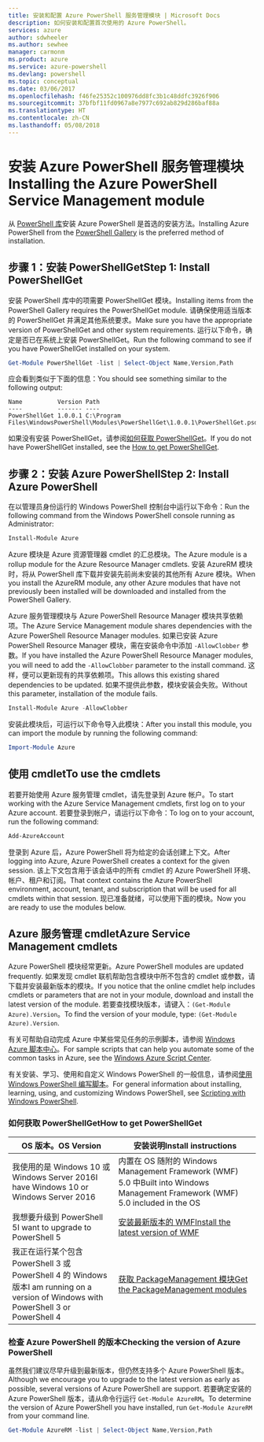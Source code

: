 ```yaml
---
title: 安装和配置 Azure PowerShell 服务管理模块 | Microsoft Docs
description: 如何安装和配置首次使用的 Azure PowerShell。
services: azure
author: sdwheeler
ms.author: sewhee
manager: carmonm
ms.product: azure
ms.service: azure-powershell
ms.devlang: powershell
ms.topic: conceptual
ms.date: 03/06/2017
ms.openlocfilehash: f46fe25352c100976dd8fc3b1c48ddfc3926f906
ms.sourcegitcommit: 37bfbf11fd0967a8e7977c692ab829d286baf88a
ms.translationtype: HT
ms.contentlocale: zh-CN
ms.lasthandoff: 05/08/2018
---
```

# <a name="installing-the-azure-powershell-service-management-module"></a><span data-ttu-id="98afe-103">安装 Azure PowerShell 服务管理模块</span><span class="sxs-lookup"><span data-stu-id="98afe-103">Installing the Azure PowerShell Service Management module</span></span>

<span data-ttu-id="98afe-104">从 [PowerShell 库](https://www.powershellgallery.com/)安装 Azure PowerShell 是首选的安装方法。</span><span class="sxs-lookup"><span data-stu-id="98afe-104">Installing Azure PowerShell from the [PowerShell Gallery](https://www.powershellgallery.com/) is the preferred method of installation.</span></span>

## <a name="step-1-install-powershellget"></a><span data-ttu-id="98afe-105">步骤 1：安装 PowerShellGet</span><span class="sxs-lookup"><span data-stu-id="98afe-105">Step 1: Install PowerShellGet</span></span>

<span data-ttu-id="98afe-106">安装 PowerShell 库中的项需要 PowerShellGet 模块。</span><span class="sxs-lookup"><span data-stu-id="98afe-106">Installing items from the PowerShell Gallery requires the PowerShellGet module.</span></span> <span data-ttu-id="98afe-107">请确保使用适当版本的 PowerShellGet 并满足其他系统要求。</span><span class="sxs-lookup"><span data-stu-id="98afe-107">Make sure you have the appropriate version of PowerShellGet and other system requirements.</span></span> <span data-ttu-id="98afe-108">运行以下命令，确定是否已在系统上安装 PowerShellGet。</span><span class="sxs-lookup"><span data-stu-id="98afe-108">Run the following command to see if you have PowerShellGet installed on your system.</span></span>

```powershell
Get-Module PowerShellGet -list | Select-Object Name,Version,Path
```

<span data-ttu-id="98afe-109">应会看到类似于下面的信息：</span><span class="sxs-lookup"><span data-stu-id="98afe-109">You should see something similar to the following output:</span></span>

```
Name          Version Path
----          ------- ----
PowerShellGet 1.0.0.1 C:\Program Files\WindowsPowerShell\Modules\PowerShellGet\1.0.0.1\PowerShellGet.psd1
```

<span data-ttu-id="98afe-110">如果没有安装 PowerShellGet，请参阅[如何获取 PowerShellGet](#how-to-get-powershellget)。</span><span class="sxs-lookup"><span data-stu-id="98afe-110">If you do not have PowerShellGet installed, see the [How to get PowerShellGet](#how-to-get-powershellget).</span></span>

## <a name="step-2-install-azure-powershell"></a><span data-ttu-id="98afe-111">步骤 2：安装 Azure PowerShell</span><span class="sxs-lookup"><span data-stu-id="98afe-111">Step 2: Install Azure PowerShell</span></span>

<span data-ttu-id="98afe-112">在以管理员身份运行的 Windows PowerShell 控制台中运行以下命令：</span><span class="sxs-lookup"><span data-stu-id="98afe-112">Run the following command from the Windows PowerShell console running as Administrator:</span></span>

```powershell
Install-Module Azure
```

<span data-ttu-id="98afe-113">Azure 模块是 Azure 资源管理器 cmdlet 的汇总模块。</span><span class="sxs-lookup"><span data-stu-id="98afe-113">The Azure module is a rollup module for the Azure Resource Manager cmdlets.</span></span> <span data-ttu-id="98afe-114">安装 AzureRM 模块时，将从 PowerShell 库下载并安装先前尚未安装的其他所有 Azure 模块。</span><span class="sxs-lookup"><span data-stu-id="98afe-114">When you install the AzureRM module, any other Azure modules that have not previously been installed will be downloaded and installed from the PowerShell Gallery.</span></span>

<span data-ttu-id="98afe-115">Azure 服务管理模块与 Azure PowerShell Resource Manager 模块共享依赖项。</span><span class="sxs-lookup"><span data-stu-id="98afe-115">The Azure Service Management module shares dependencies with the Azure PowerShell Resource Manager modules.</span></span> <span data-ttu-id="98afe-116">如果已安装 Azure PowerShell Resource Manager 模块，需在安装命令中添加 `-AllowClobber` 参数。</span><span class="sxs-lookup"><span data-stu-id="98afe-116">If you have installed the Azure PowerShell Resource Manager modules, you will need to add the `-AllowClobber` parameter to the install command.</span></span> <span data-ttu-id="98afe-117">这样，便可以更新现有的共享依赖项。</span><span class="sxs-lookup"><span data-stu-id="98afe-117">This allows this existing shared dependencies to be updated.</span></span> <span data-ttu-id="98afe-118">如果不提供此参数，模块安装会失败。</span><span class="sxs-lookup"><span data-stu-id="98afe-118">Without this parameter, installation of the module fails.</span></span>

```powershell
Install-Module Azure -AllowClobber
```

<span data-ttu-id="98afe-119">安装此模块后，可运行以下命令导入此模块：</span><span class="sxs-lookup"><span data-stu-id="98afe-119">After you install this module, you can import the module by running the following command:</span></span>

```powershell
Import-Module Azure
```

## <a name="to-use-the-cmdlets"></a><span data-ttu-id="98afe-120">使用 cmdlet</span><span class="sxs-lookup"><span data-stu-id="98afe-120">To use the cmdlets</span></span>

<span data-ttu-id="98afe-121">若要开始使用 Azure 服务管理 cmdlet，请先登录到 Azure 帐户。</span><span class="sxs-lookup"><span data-stu-id="98afe-121">To start working with the Azure Service Management cmdlets, first log on to your Azure account.</span></span> <span data-ttu-id="98afe-122">若要登录到帐户，请运行以下命令：</span><span class="sxs-lookup"><span data-stu-id="98afe-122">To log on to your account, run the following command:</span></span>

```powershell
Add-AzureAccount
```

<span data-ttu-id="98afe-123">登录到 Azure 后，Azure PowerShell 将为给定的会话创建上下文。</span><span class="sxs-lookup"><span data-stu-id="98afe-123">After logging into Azure, Azure PowerShell creates a context for the given session.</span></span> <span data-ttu-id="98afe-124">该上下文包含用于该会话中的所有 cmdlet 的 Azure PowerShell 环境、帐户、租户和订阅。</span><span class="sxs-lookup"><span data-stu-id="98afe-124">That context contains the Azure PowerShell environment, account, tenant, and subscription that will be used for all cmdlets within that session.</span></span> <span data-ttu-id="98afe-125">现已准备就绪，可以使用下面的模块。</span><span class="sxs-lookup"><span data-stu-id="98afe-125">Now you are ready to use the modules below.</span></span>

## <a name="azure-service-management-cmdlets"></a><span data-ttu-id="98afe-126">Azure 服务管理 cmdlet</span><span class="sxs-lookup"><span data-stu-id="98afe-126">Azure Service Management cmdlets</span></span>

<span data-ttu-id="98afe-127">Azure PowerShell 模块经常更新。</span><span class="sxs-lookup"><span data-stu-id="98afe-127">Azure PowerShell modules are updated frequently.</span></span> <span data-ttu-id="98afe-128">如果发现 cmdlet 联机帮助包含模块中所不包含的 cmdlet 或参数，请下载并安装最新版本的模块。</span><span class="sxs-lookup"><span data-stu-id="98afe-128">If you notice that the online cmdlet help includes cmdlets or parameters that are not in your module, download and install the latest version of the module.</span></span> <span data-ttu-id="98afe-129">若要查找模块版本，请键入：`(Get-Module Azure).Version`。</span><span class="sxs-lookup"><span data-stu-id="98afe-129">To find the version of your module, type: `(Get-Module Azure).Version`.</span></span>

<span data-ttu-id="98afe-130">有关可帮助自动完成 Azure 中某些常见任务的示例脚本，请参阅 [Windows Azure 脚本中心](http://www.windowsazure.com/documentation/scripts/)。</span><span class="sxs-lookup"><span data-stu-id="98afe-130">For sample scripts that can help you automate some of the common tasks in Azure, see the [Windows Azure Script Center](http://www.windowsazure.com/documentation/scripts/).</span></span>

<span data-ttu-id="98afe-131">有关安装、学习、使用和自定义 Windows PowerShell 的一般信息，请参阅[使用 Windows PowerShell 编写脚本](http://go.microsoft.com/fwlink/p/?linkid=320210)。</span><span class="sxs-lookup"><span data-stu-id="98afe-131">For general information about installing, learning, using, and customizing Windows PowerShell, see [Scripting with Windows PowerShell](http://go.microsoft.com/fwlink/p/?linkid=320210).</span></span>

### <a name="how-to-get-powershellget"></a><span data-ttu-id="98afe-132">如何获取 PowerShellGet</span><span class="sxs-lookup"><span data-stu-id="98afe-132">How to get PowerShellGet</span></span>

|<span data-ttu-id="98afe-133">OS 版本。</span><span class="sxs-lookup"><span data-stu-id="98afe-133">OS Version</span></span>|<span data-ttu-id="98afe-134">安装说明</span><span class="sxs-lookup"><span data-stu-id="98afe-134">Install instructions</span></span>|
|---|---|
|<span data-ttu-id="98afe-135">我使用的是 Windows 10 或 Windows Server 2016</span><span class="sxs-lookup"><span data-stu-id="98afe-135">I have Windows 10 or Windows Server 2016</span></span>|<span data-ttu-id="98afe-136">内置在 OS 随附的 Windows Management Framework (WMF) 5.0 中</span><span class="sxs-lookup"><span data-stu-id="98afe-136">Built into Windows Management Framework (WMF) 5.0 included in the OS</span></span>|
|<span data-ttu-id="98afe-137">我想要升级到 PowerShell 5</span><span class="sxs-lookup"><span data-stu-id="98afe-137">I want to upgrade to PowerShell 5</span></span>|[<span data-ttu-id="98afe-138">安装最新版本的 WMF</span><span class="sxs-lookup"><span data-stu-id="98afe-138">Install the latest version of WMF</span></span>](https://www.microsoft.com/en-us/download/details.aspx?id=54616)|
|<span data-ttu-id="98afe-139">我正在运行某个包含 PowerShell 3 或 PowerShell 4 的 Windows 版本</span><span class="sxs-lookup"><span data-stu-id="98afe-139">I am running on a version of Windows with PowerShell 3 or PowerShell 4</span></span>|[<span data-ttu-id="98afe-140">获取 PackageManagement 模块</span><span class="sxs-lookup"><span data-stu-id="98afe-140">Get the PackageManagement modules</span></span>](http://go.microsoft.com/fwlink/?LinkID=746217)|

<a id="helpmechoose"></a>
### <a name="checking-the-version-of-azure-powershell"></a><span data-ttu-id="98afe-141">检查 Azure PowerShell 的版本</span><span class="sxs-lookup"><span data-stu-id="98afe-141">Checking the version of Azure PowerShell</span></span>

<span data-ttu-id="98afe-142">虽然我们建议尽早升级到最新版本，但仍然支持多个 Azure PowerShell 版本。</span><span class="sxs-lookup"><span data-stu-id="98afe-142">Although we encourage you to upgrade to the latest version as early as possible, several versions of Azure PowerShell are support.</span></span> <span data-ttu-id="98afe-143">若要确定安装的 Azure PowerShell 版本，请从命令行运行 `Get-Module AzureRM`。</span><span class="sxs-lookup"><span data-stu-id="98afe-143">To determine the version of Azure PowerShell you have installed, run `Get-Module AzureRM` from your command line.</span></span>

```powershell
Get-Module AzureRM -list | Select-Object Name,Version,Path
```
